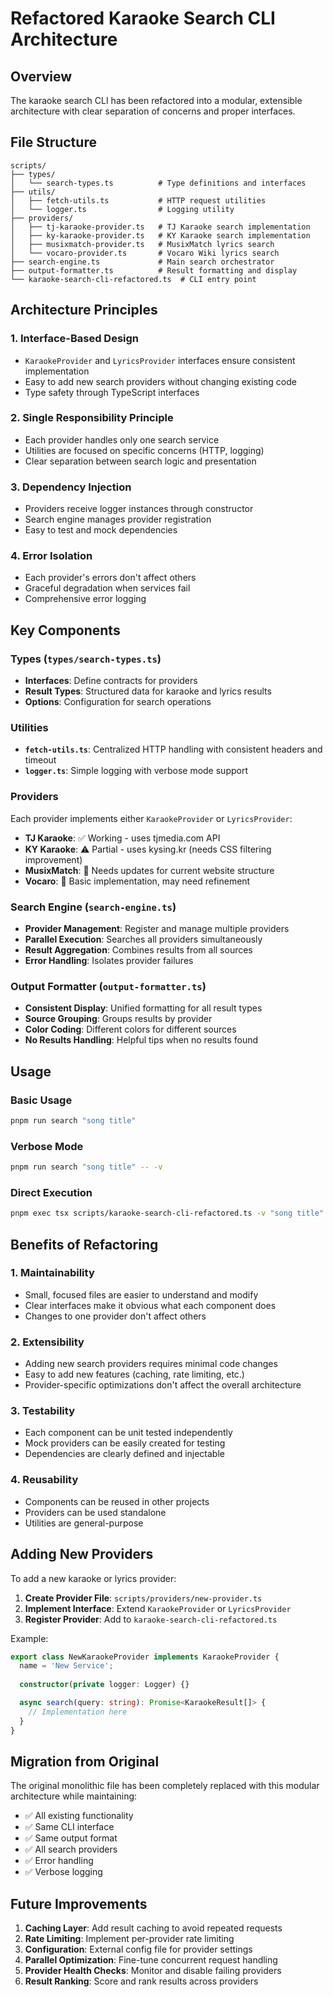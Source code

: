 # Refactored Karaoke Search CLI Architecture

## Overview

The karaoke search CLI has been refactored into a modular, extensible architecture with clear separation of concerns and proper interfaces.

## File Structure

```
scripts/
├── types/
│   └── search-types.ts          # Type definitions and interfaces
├── utils/
│   ├── fetch-utils.ts           # HTTP request utilities
│   └── logger.ts                # Logging utility
├── providers/
│   ├── tj-karaoke-provider.ts   # TJ Karaoke search implementation
│   ├── ky-karaoke-provider.ts   # KY Karaoke search implementation
│   ├── musixmatch-provider.ts   # MusixMatch lyrics search
│   └── vocaro-provider.ts       # Vocaro Wiki lyrics search
├── search-engine.ts             # Main search orchestrator
├── output-formatter.ts          # Result formatting and display
└── karaoke-search-cli-refactored.ts  # CLI entry point
```

## Architecture Principles

### 1. **Interface-Based Design**
- `KaraokeProvider` and `LyricsProvider` interfaces ensure consistent implementation
- Easy to add new search providers without changing existing code
- Type safety through TypeScript interfaces

### 2. **Single Responsibility Principle**
- Each provider handles only one search service
- Utilities are focused on specific concerns (HTTP, logging)
- Clear separation between search logic and presentation

### 3. **Dependency Injection**
- Providers receive logger instances through constructor
- Search engine manages provider registration
- Easy to test and mock dependencies

### 4. **Error Isolation**
- Each provider's errors don't affect others
- Graceful degradation when services fail
- Comprehensive error logging

## Key Components

### Types (`types/search-types.ts`)
- **Interfaces**: Define contracts for providers
- **Result Types**: Structured data for karaoke and lyrics results
- **Options**: Configuration for search operations

### Utilities
- **`fetch-utils.ts`**: Centralized HTTP handling with consistent headers and timeout
- **`logger.ts`**: Simple logging with verbose mode support

### Providers
Each provider implements either `KaraokeProvider` or `LyricsProvider`:
- **TJ Karaoke**: ✅ Working - uses tjmedia.com API
- **KY Karaoke**: ⚠️ Partial - uses kysing.kr (needs CSS filtering improvement)
- **MusixMatch**: 🔄 Needs updates for current website structure
- **Vocaro**: 🔄 Basic implementation, may need refinement

### Search Engine (`search-engine.ts`)
- **Provider Management**: Register and manage multiple providers
- **Parallel Execution**: Searches all providers simultaneously
- **Result Aggregation**: Combines results from all sources
- **Error Handling**: Isolates provider failures

### Output Formatter (`output-formatter.ts`)
- **Consistent Display**: Unified formatting for all result types
- **Source Grouping**: Groups results by provider
- **Color Coding**: Different colors for different sources
- **No Results Handling**: Helpful tips when no results found

## Usage

### Basic Usage
```bash
pnpm run search "song title"
```

### Verbose Mode
```bash
pnpm run search "song title" -- -v
```

### Direct Execution
```bash
pnpm exec tsx scripts/karaoke-search-cli-refactored.ts -v "song title"
```

## Benefits of Refactoring

### 1. **Maintainability**
- Small, focused files are easier to understand and modify
- Clear interfaces make it obvious what each component does
- Changes to one provider don't affect others

### 2. **Extensibility**
- Adding new search providers requires minimal code changes
- Easy to add new features (caching, rate limiting, etc.)
- Provider-specific optimizations don't affect the overall architecture

### 3. **Testability**
- Each component can be unit tested independently
- Mock providers can be easily created for testing
- Dependencies are clearly defined and injectable

### 4. **Reusability**
- Components can be reused in other projects
- Providers can be used standalone
- Utilities are general-purpose

## Adding New Providers

To add a new karaoke or lyrics provider:

1. **Create Provider File**: `scripts/providers/new-provider.ts`
2. **Implement Interface**: Extend `KaraokeProvider` or `LyricsProvider`
3. **Register Provider**: Add to `karaoke-search-cli-refactored.ts`

Example:
```typescript
export class NewKaraokeProvider implements KaraokeProvider {
  name = 'New Service';
  
  constructor(private logger: Logger) {}

  async search(query: string): Promise<KaraokeResult[]> {
    // Implementation here
  }
}
```

## Migration from Original

The original monolithic file has been completely replaced with this modular architecture while maintaining:
- ✅ All existing functionality
- ✅ Same CLI interface
- ✅ Same output format
- ✅ All search providers
- ✅ Error handling
- ✅ Verbose logging

## Future Improvements

1. **Caching Layer**: Add result caching to avoid repeated requests
2. **Rate Limiting**: Implement per-provider rate limiting
3. **Configuration**: External config file for provider settings
4. **Parallel Optimization**: Fine-tune concurrent request handling
5. **Provider Health Checks**: Monitor and disable failing providers
6. **Result Ranking**: Score and rank results across providers 
